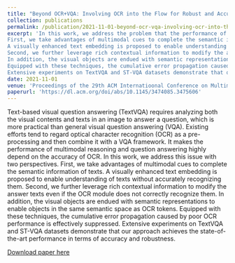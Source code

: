 ```yaml
---
title: "Beyond OCR+VQA: Involving OCR into the Flow for Robust and Accurate TextVQA"
collection: publications
permalink: /publication/2021-11-01-beyond-ocr-vqa-involving-ocr-into-the-flow-for-robust-and-accurate-textvqa
excerpt: 'In this work, we address the problem that the performance of multimodal reasoning and question answering highly depend on the accuracy of OCR.
First, we take advantages of multimodal cues to complete the semantic information of texts.
A visually enhanced text embedding is proposed to enable understanding of texts without accurately recognizing them.
Second, we further leverage rich contextual information to modify the answer texts even if the OCR module does not correctly recognize them.
In addition, the visual objects are endued with semantic representations to enable objects in the same semantic space as OCR tokens. 
Equipped with these techniques, the cumulative error propagation caused by poor OCR performance is effectively suppressed. 
Extensive experiments on TextVQA and ST-VQA datasets demonstrate that our approach achieves the state-of-the-art performance in terms of accuracy and robustness.'
date: 2021-11-01
venue: 'Proceedings of the 29th ACM Internatioonal Conference on Multimedia'
paperurl: 'https://dl.acm.org/doi/abs/10.1145/3474085.3475606'
---
```

Text-based visual question answering (TextVQA) requires analyzing both the visual contents and texts in an image to answer a question,
which is more practical than general visual question answering (VQA).
Existing efforts tend to regard optical character recognition (OCR) as a pre-processing and then combine it with a VQA framework.
It makes the performance of multimodal reasoning and question answering highly depend on the accuracy of OCR.
In this work, we address this issue with two perspectives. 
First, we take advantages of multimodal cues to complete the semantic information of texts.
A visually enhanced text embedding is proposed to enable understanding of texts without accurately recognizing them. 
Second, we further leverage rich contextual information to modify the answer texts even if the OCR module does not correctly recognize them.
In addition, the visual objects are endued with semantic representations to enable objects in the same semantic space as OCR tokens. 
Equipped with these techniques, the cumulative error propagation caused by poor OCR performance is effectively suppressed. 
Extensive experiments on TextVQA and ST-VQA datasets demonstrate that our approach achieves the state-of-the-art performance in terms of accuracy and robustness.

[Download paper here](https://dl.acm.org/doi/abs/10.1145/3474085.3475606)
